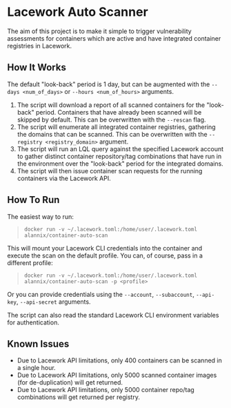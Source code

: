 # Lacework Auto Scanner

The aim of this project is to make it simple to trigger vulnerability assessments for containers which are active and have integrated container registries in Lacework.

## How It Works

The default "look-back" period is 1 day, but can be augmented with the `--days <num_of_days>` or `--hours <num_of_hours>` arguments.

1. The script will download a report of all scanned containers for the "look-back" period. Containers that have already been scanned will be skipped by default. This can be overwritten with the `--rescan` flag.
2. The script will enumerate all integrated container registries, gathering the domains that can be scanned. This can be overwritten with the `--registry <registry_domain>` argument.
3. The script will run an LQL query against the specified Lacework account to gather distinct container repository/tag combinations that have run in the environment over the "look-back" period for the integrated domains.
4. The script will then issue container scan requests for the running containers via the Lacework API.

## How To Run

The easiest way to run:

> `docker run -v ~/.lacework.toml:/home/user/.lacework.toml alannix/container-auto-scan`

This will mount your Lacework CLI credentials into the container and execute the scan on the default profile. You can, of course, pass in a different profile:

> `docker run -v ~/.lacework.toml:/home/user/.lacework.toml alannix/container-auto-scan -p <profile>`

Or you can provide credentials using the `--account`, `--subaccount`, `--api-key`, `--api-secret` arguments.

The script can also read the standard Lacework CLI environment variables for authentication.

## Known Issues

- Due to Lacework API limitations, only 400 containers can be scanned in a single hour.
- Due to Lacework API limitations, only 5000 scanned container images (for de-duplication) will get returned.
- Due to Lacework API limitations, only 5000 container repo/tag combinations will get returned per registry.
